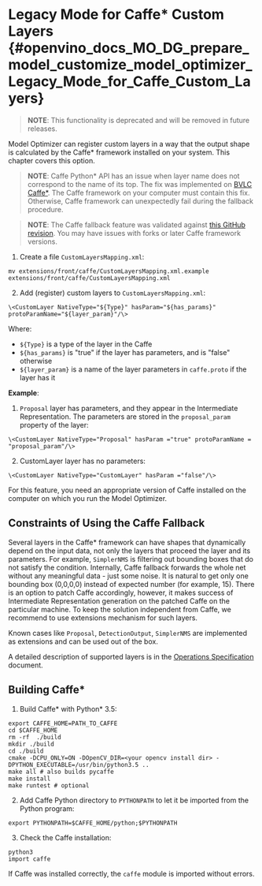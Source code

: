 # Legacy Mode for Caffe* Custom Layers  {#openvino_docs_MO_DG_prepare_model_customize_model_optimizer_Legacy_Mode_for_Caffe_Custom_Layers}

> **NOTE**: This functionality is deprecated and will be removed in future releases.

Model Optimizer can register custom layers in a way that the output shape is calculated by the Caffe\* framework installed on your system. This chapter covers this option.

> **NOTE**: Caffe Python\* API has an issue when layer name does not correspond to the name of its top. The fix was implemented on [BVLC Caffe\*](https://github.com/BVLC/caffe/commit/35a7b87ad87457291dfc79bf8a7e7cf7ef278cbb). The Caffe framework on your computer must contain this fix. Otherwise, Caffe framework can unexpectedly fail during the fallback procedure.

> **NOTE**: The Caffe fallback feature was validated against [this GitHub revision](https://github.com/BVLC/caffe/tree/99466224dac86ddb86296b1e727794fb836bd80f). You may have issues with forks or later Caffe framework versions.

1.  Create a file `CustomLayersMapping.xml`:
```shell
mv extensions/front/caffe/CustomLayersMapping.xml.example extensions/front/caffe/CustomLayersMapping.xml
```
2.  Add (register) custom layers to `CustomLayersMapping.xml`:
```
\<CustomLayer NativeType="${Type}" hasParam="${has_params}" protoParamName="${layer_param}"/\>
```

Where:

*   `${Type}` is a type of the layer in the Caffe
*   `${has_params}` is "true" if the layer has parameters, and is "false" otherwise
*   `${layer_param}` is a name of the layer parameters in `caffe.proto` if the layer has it

**Example**:

1.  `Proposal` layer has parameters, and they appear in the Intermediate Representation. The parameters are stored in the `proposal_param` property of the layer:
```shell
\<CustomLayer NativeType="Proposal" hasParam ="true" protoParamName = "proposal_param"/\> 
```
2.  CustomLayer layer has no parameters: 
```shell 
\<CustomLayer NativeType="CustomLayer" hasParam ="false"/\>
```

For this feature, you need an appropriate version of Caffe installed on the computer on which you run the Model Optimizer.

## Constraints of Using the Caffe Fallback

Several layers in the Caffe\* framework can have shapes that dynamically depend on the input data, not only the layers that proceed the layer and its parameters. For example, `SimplerNMS` is filtering out bounding boxes that do not satisfy the condition. Internally, Caffe fallback forwards the whole net without any meaningful data - just some noise. It is natural to get only one bounding box (0,0,0,0) instead of expected number (for example, 15). There is an option to patch Caffe accordingly, however, it makes success of Intermediate Representation generation on the patched Caffe on the particular machine. To keep the solution independent from Caffe, we recommend to use extensions mechanism for such layers.

Known cases like `Proposal`, `DetectionOutput`, `SimplerNMS` are implemented as extensions and can be used out of the box.

A detailed description of supported layers is in the [Operations Specification](../../../ops/opset.md) document.

## Building Caffe\*

1.  Build Caffe\* with Python\* 3.5:
```shell
export CAFFE_HOME=PATH_TO_CAFFE
cd $CAFFE_HOME
rm -rf  ./build
mkdir ./build
cd ./build
cmake -DCPU_ONLY=ON -DOpenCV_DIR=<your opencv install dir> -DPYTHON_EXECUTABLE=/usr/bin/python3.5 ..
make all # also builds pycaffe
make install
make runtest # optional
```
2.  Add Caffe Python directory to `PYTHONPATH` to let it be imported from the Python program:
```shell
export PYTHONPATH=$CAFFE_HOME/python;$PYTHONPATH
```
3.  Check the Caffe installation:
```shell
python3
import caffe
```

If Caffe was installed correctly, the `caffe` module is imported without errors.
